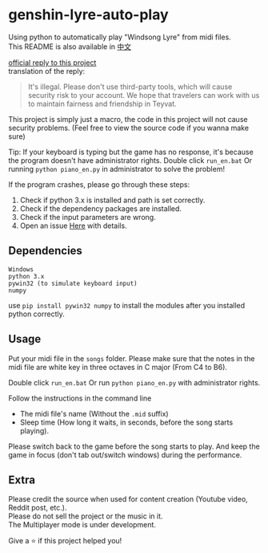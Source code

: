 # genshin-lyre-auto-play
Using python to automatically play "Windsong Lyre" from midi files.  
This README is also available in [中文](./README.md)

[official reply to this project](./1.png)  
translation of the reply:
> It's illegal. Please don't use third-party tools, which will cause security risk to your account. We hope that travelers can work with us to maintain fairness and friendship in Teyvat.  

This project is simply just a macro, the code in this project will not cause security problems.
(Feel free to view the source code if you wanna make sure)

Tip: If your keyboard is typing but the game has no response, it's because the program doesn't have administrator rights. Double click `run_en.bat` Or running `python piano_en.py` in administrator to solve the problem!  

If the program crashes, please go through these steps:
1. Check if python 3.x is installed and path is set correctly.  
2. Check if the dependency packages are installed.  
3. Check if the input parameters are wrong.  
4. Open an issue [Here](https://github.com/Misaka17032/genshin-lyre-auto-play/issues/new/choose) with details.  

## Dependencies

```
Windows
python 3.x
pywin32 (to simulate keyboard input)
numpy
```

use `pip install pywin32 numpy` to install the modules after you installed python correctly.  

## Usage

Put your midi file in the `songs` folder. Please make sure that the notes in the midi file are white key in three octaves in C major (From C4 to B6).

Double click `run_en.bat` Or run `python piano_en.py` with administrator rights.  

Follow the instructions in the command line
- The midi file's name (Without the `.mid` suffix)
- Sleep time (How long it waits, in seconds, before the song starts playing).  

Please switch back to the game before the song starts to play. And keep the game in focus (don't tab out/switch windows) during the performance.

## Extra

Please credit the source when used for content creation (Youtube video, Reddit post, etc.).  
Please do not sell the project or the music in it.  
The Multiplayer mode is under development.  

Give a ⭐️ if this project helped you!
